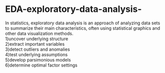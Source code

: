 # EDA-exploratory-data-analysis-
In statistics, exploratory data analysis is an approach of analyzing data sets to summarize their main characteristics, often using statistical graphics and other data visualization methods.
<br>
1)uncover underlying structure
<br>
2)extract important variables
<br>
3)detect outliers and anomalies
<br>
4)test underlying assumptions
<br>
5)develop parsimonious models
<br>
6)determine optimal factor settings
